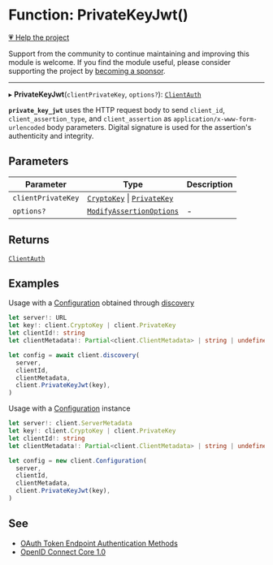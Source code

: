 # Function: PrivateKeyJwt()

[💗 Help the project](https://github.com/sponsors/panva)

Support from the community to continue maintaining and improving this module is welcome. If you find the module useful, please consider supporting the project by [becoming a sponsor](https://github.com/sponsors/panva).

***

▸ **PrivateKeyJwt**(`clientPrivateKey`, `options?`): [`ClientAuth`](../type-aliases/ClientAuth.md)

**`private_key_jwt`** uses the HTTP request body to send `client_id`,
`client_assertion_type`, and `client_assertion` as
`application/x-www-form-urlencoded` body parameters. Digital signature is
used for the assertion's authenticity and integrity.

## Parameters

| Parameter | Type | Description |
| ------ | ------ | ------ |
| `clientPrivateKey` | [`CryptoKey`](https://developer.mozilla.org/docs/Web/API/CryptoKey) \| [`PrivateKey`](../interfaces/PrivateKey.md) |  |
| `options?` | [`ModifyAssertionOptions`](../interfaces/ModifyAssertionOptions.md) | - |

## Returns

[`ClientAuth`](../type-aliases/ClientAuth.md)

## Examples

Usage with a [Configuration](../classes/Configuration.md) obtained through [discovery](discovery.md)

```ts
let server!: URL
let key!: client.CryptoKey | client.PrivateKey
let clientId!: string
let clientMetadata!: Partial<client.ClientMetadata> | string | undefined

let config = await client.discovery(
  server,
  clientId,
  clientMetadata,
  client.PrivateKeyJwt(key),
)
```

Usage with a [Configuration](../classes/Configuration.md) instance

```ts
let server!: client.ServerMetadata
let key!: client.CryptoKey | client.PrivateKey
let clientId!: string
let clientMetadata!: Partial<client.ClientMetadata> | string | undefined

let config = new client.Configuration(
  server,
  clientId,
  clientMetadata,
  client.PrivateKeyJwt(key),
)
```

## See

 - [OAuth Token Endpoint Authentication Methods](https://www.iana.org/assignments/oauth-parameters/oauth-parameters.xhtml#token-endpoint-auth-method)
 - [OpenID Connect Core 1.0](https://openid.net/specs/openid-connect-core-1_0-errata2.html#ClientAuthentication)
